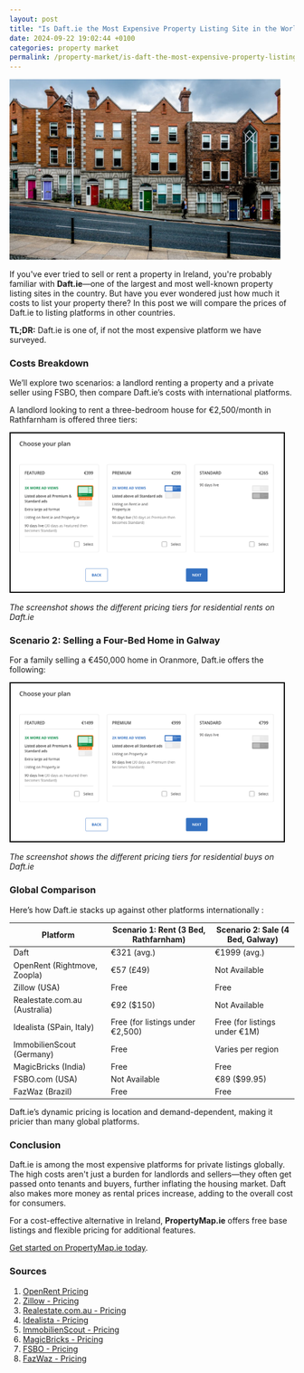 ```yaml
---
layout: post  
title: "Is Daft.ie the Most Expensive Property Listing Site in the World?"  
date: 2024-09-22 19:02:44 +0100  
categories: property market  
permalink: /property-market/is-daft-the-most-expensive-property-listing-portal
---
```


<img src="/assets/content/dub-houses.jpeg" alt="Daft.ie Rental Pricing Options" style="max-width: 95%;">

If you've ever tried to sell or rent a property in Ireland, you're probably familiar with **Daft.ie**—one of the largest and most well-known property listing sites in the country. But have you ever wondered just how much it costs to list your property there? In this post we will compare the prices of Daft.ie to listing platforms in other countries.

**TL;DR:** Daft.ie is one of, if not the most expensive platform we have surveyed.

### Costs Breakdown

We’ll explore two scenarios: a landlord renting a property and a private seller using FSBO, then compare Daft.ie’s costs with international platforms.

A landlord looking to rent a three-bedroom house for €2,500/month in Rathfarnham is offered three tiers:

<img src="/assets/content/daft-rental-screenshot.png" alt="Daft.ie Rental Pricing Options" style="border: 2px solid #000; padding: 2px; max-width: 95%;">

_The screenshot shows the different pricing tiers for residential rents on Daft.ie_

### Scenario 2: Selling a Four-Bed Home in Galway

For a family selling a €450,000 home in Oranmore, Daft.ie offers the following:

<img src="/assets/content/daft-buy-screenshot.png" alt="Daft.ie Buy Pricing Options" style="border: 2px solid #000; padding: 2px; max-width: 95%;">

_The screenshot shows the different pricing tiers for residential buys on Daft.ie_

### Global Comparison

Here’s how Daft.ie stacks up against other platforms internationally :

| Platform         | Scenario 1: Rent (3 Bed, Rathfarnham) | Scenario 2: Sale (4 Bed, Galway) |
|------------------|---------------------------------------|----------------------------------|
| Daft             | €321 (avg.)                           | €1999 (avg.)                     |
| OpenRent (Rightmove, Zoopla) | €57 (£49)                 | Not Available                    |
| Zillow (USA)           | Free                                  | Free                             |
| Realestate.com.au (Australia) | €92 ($150)                            | Not Available                    |
| Idealista (SPain, Italy)       | Free (for listings under €2,500)      | Free (for listings under €1M)    |
| ImmobilienScout (Germany)  | Free                                  | Varies per region                |
| MagicBricks (India)    | Free                                  | Free                             |
| FSBO.com (USA)        | Not Available                         | €89 ($99.95)                     |
| FazWaz (Brazil)           | Free                                  | Free                             |

Daft.ie’s dynamic pricing is location and demand-dependent, making it pricier than many global platforms.

### Conclusion

Daft.ie is among the most expensive platforms for private listings globally. The high costs aren't just a burden for landlords and sellers—they often get passed onto tenants and buyers, further inflating the housing market. Daft also makes more money as rental prices increase, adding to the overall cost for consumers.

For a cost-effective alternative in Ireland, **PropertyMap.ie** offers free base listings and flexible pricing for additional features.

[Get started on PropertyMap.ie today](https://propertymap.ie).

### Sources

1. [OpenRent Pricing](https://www.openrent.co.uk/landlords-advertise-property-for-rent-on-rightmove-and-zoopla)
2. [Zillow - Pricing](https://www.zillow.com/for-sale-by-owner/)
3. [Realestate.com.au - Pricing](https://help.realestate.com.au/hc/en-us/articles/115002332523-Advertise-with-us#h_01FFM0A2H5BRR2945JR2J3WBQ6)
4. [Idealista - Pricing](https://www.idealista.com/ayuda/articulos/pricing-and-payment-policy-for-privates/?lang=en)
5. [ImmobilienScout - Pricing](https://www.immobilienscout24.de/wissen/vermieten/anzeige-aufgeben.html)
6. [MagicBricks - Pricing](https://post.magicbricks.com/)
7. [FSBO - Pricing](https://www.99.co)
8. [FazWaz - Pricing](https://www.fazwaz.com.br/en/list-with-us)
